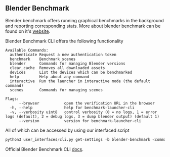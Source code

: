 ## Blender Benchmark

Blender benchmark offers running graphical benchmarks in the background and reporting corresponding stats. More about blender benchmark can be found on it's [website](https://www.blender.org/news/introducing-blender-benchmark/). 

Blender Benchmark CLI offers the following functionality

```
Available Commands:
  authenticate Request a new authentication token
  benchmark    Benchmark scenes
  blender      Commands for managing Blender versions
  clear_cache  Removes all downloaded assets
  devices      List the devices which can be benchmarked
  help         Help about any command
  interactive  Run the launcher in interactive mode (the default command)
  scenes       Commands for managing scenes

Flags:
      --browser           open the verification URL in the browser
  -h, --help              help for benchmark-launcher-cli
  -v, --verbosity uint8   control verbosity (0 = no logs, 1 = error logs (default), 2 = debug logs, 3 = dump blender output) (default 1)
      --version           version for benchmark-launcher-cli
```

All of which can be accessed by using our interfaced script
```python
python3 user_interfaces/cli.py get-settings -b blender-benchmark <command>
```  


Official Blender Benchmark CLI [docs](bin/README.txt).
